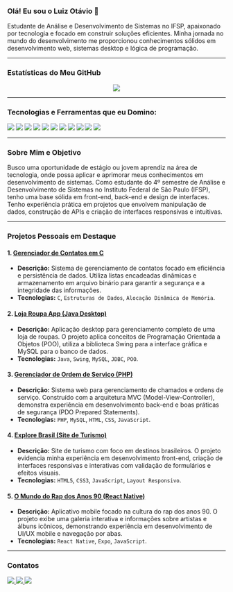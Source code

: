 ### Olá! Eu sou o Luiz Otávio 👋

Estudante de Análise e Desenvolvimento de Sistemas no IFSP, apaixonado por tecnologia e focado em construir soluções eficientes. Minha jornada no mundo do desenvolvimento me proporcionou conhecimentos sólidos em desenvolvimento web, sistemas desktop e lógica de programação.

---

### Estatísticas do Meu GitHub

<p align="center">
  <a href="https://github.com/luizolvx">
    <img src="https://github-readme-stats.vercel.app/api?username=luizolvx&show_icons=true&theme=dark&include_all_commits=true" />
  </a>
</p>

---

### Tecnologias e Ferramentas que eu Domino:

<p align="left">
  <img src="https://img.shields.io/badge/HTML5-E34F26?style=for-the-badge&logo=html5&logoColor=white" />
  <img src="https://img.shields.io/badge/CSS3-1572B6?style=for-the-badge&logo=css3&logoColor=white" />
  <img src="https://img.shields.io/badge/JavaScript-F7DF1E?style=for-the-badge&logo=javascript&logoColor=black" />
  <img src="https://img.shields.io/badge/PHP-777BB4?style=for-the-badge&logo=php&logoColor=white" />
  <img src="https://img.shields.io/badge/C-A8B9CC?style=for-the-badge&logo=c&logoColor=white" />
  <img src="https://img.shields.io/badge/Java-007396?style=for-the-badge&logo=java&logoColor=white" />
  <img src="https://img.shields.io/badge/Python-3776AB?style=for-the-badge&logo=python&logoColor=white" />
  <img src="https://img.shields.io/badge/MySQL-4479A1?style=for-the-badge&logo=mysql&logoColor=white" />
  <img src="https://img.shields.io/badge/Figma-F24E1E?style=for-the-badge&logo=figma&logoColor=white" />
  <img src="https://img.shields.io/badge/GIT-E44C30?style=for-the-badge&logo=git&logoColor=white" />
  <img src="https://img.shields.io/badge/VS%20CODE-0078D4?style=for-the-badge&logo=visual%20studio%20code&logoColor=white" />
</p>

---

### Sobre Mim e Objetivo

Busco uma oportunidade de estágio ou jovem aprendiz na área de tecnologia, onde possa aplicar e aprimorar meus conhecimentos em desenvolvimento de sistemas. Como estudante do 4º semestre de Análise e Desenvolvimento de Sistemas no Instituto Federal de São Paulo (IFSP), tenho uma base sólida em front-end, back-end e design de interfaces. Tenho experiência prática em projetos que envolvem manipulação de dados, construção de APIs e criação de interfaces responsivas e intuitivas.

---

### Projetos Pessoais em Destaque

#### 1. [Gerenciador de Contatos em C](https://github.com/luizolvx/projeto-final-lista-de-contatos)
- **Descrição:** Sistema de gerenciamento de contatos focado em eficiência e persistência de dados. Utiliza listas encadeadas dinâmicas e armazenamento em arquivo binário para garantir a segurança e a integridade das informações.
- **Tecnologias:** `C`, `Estruturas de Dados`, `Alocação Dinâmica de Memória`.

#### 2. [Loja Roupa App (Java Desktop)](https://github.com/luizolvx/projeto-loja-de-roupas-java)
- **Descrição:** Aplicação desktop para gerenciamento completo de uma loja de roupas. O projeto aplica conceitos de Programação Orientada a Objetos (POO), utiliza a biblioteca Swing para a interface gráfica e MySQL para o banco de dados.
- **Tecnologias:** `Java`, `Swing`, `MySQL`, `JDBC`, `POO`.

#### 3. [Gerenciador de Ordem de Serviço (PHP)](https://github.com/luizolvx/sistemas-chamados-php)
- **Descrição:** Sistema web para gerenciamento de chamados e ordens de serviço. Construído com a arquitetura MVC (Model-View-Controller), demonstra experiência em desenvolvimento back-end e boas práticas de segurança (PDO Prepared Statements).
- **Tecnologias:** `PHP`, `MySQL`, `HTML`, `CSS`, `JavaScript`.

#### 4. [Explore Brasil (Site de Turismo)](https://github.com/luizolvx/site-de-turismo)
- **Descrição:** Site de turismo com foco em destinos brasileiros. O projeto evidencia minha experiência em desenvolvimento front-end, criação de interfaces responsivas e interativas com validação de formulários e efeitos visuais.
- **Tecnologias:** `HTML5`, `CSS3`, `JavaScript`, `Layout Responsivo`.

#### 5. [O Mundo do Rap dos Anos 90 (React Native)](https://github.com/luizolvx/site_turismo_guarulhos.git)
- **Descrição:** Aplicativo mobile focado na cultura do rap dos anos 90. O projeto exibe uma galeria interativa e informações sobre artistas e álbuns icônicos, demonstrando experiência em desenvolvimento de UI/UX mobile e navegação por abas.
- **Tecnologias:** `React Native`, `Expo`, `JavaScript`.

---

### Contatos

<p align="left">
  <a href="https://www.linkedin.com/in/luiz-ot%C3%A1vio-oliveira-400851310/">
    <img src="https://img.shields.io/badge/LinkedIn-0077B5?style=for-the-badge&logo=linkedin&logoColor=white" />
  </a>
  <a href="https://github.com/luizolvx">
    <img src="https://img.shields.io/badge/GitHub-100000?style=for-the-badge&logo=github&logoColor=white" />
  </a>
  <a href="mailto:oluizotavio044@gmail.com">
    <img src="https://img.shields.io/badge/Gmail-D14836?style=for-the-badge&logo=gmail&logoColor=white" />
  </a>
</p>
